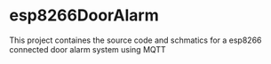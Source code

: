 # esp8266DoorAlarm
This project containes the source code and schmatics for a esp8266 connected door alarm system using MQTT 
